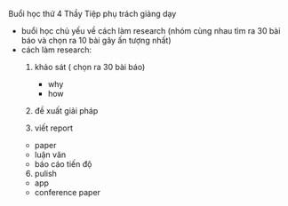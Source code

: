Buổi học thứ 4 Thầy Tiệp phụ trách giảng dạy
- buổi học chủ yếu về cách làm research (nhóm cùng nhau tìm ra 30 bài báo và chọn ra 10 bài gây ấn tượng nhất)
- cách làm research:
  1. khảo sát ( chọn ra 30 bài báo)
	  + why
	  + how
  3. đề xuất giải pháp
  
  5. viết report 
	+ paper
	+ luận văn
	+ báo cáo tiến độ
  6. pulish
	+ app
	+ conference paper
